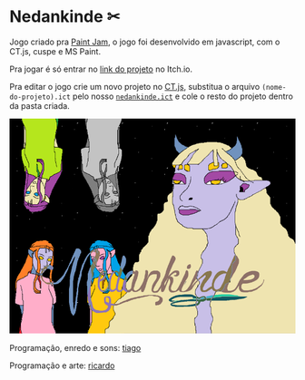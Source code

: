 # Nedankinde ✂

Jogo criado pra [Paint Jam](https://itch.io/jam/paint-jam-2021), o jogo foi desenvolvido em javascript, com o CT.js, cuspe e MS Paint.

Pra jogar é só entrar no [link do projeto](https://mexerica.itch.io/nedankinde) no Itch.io.

Pra editar o jogo crie um novo projeto no [CT.js](https://docs.ctjs.rocks/), substitua o arquivo `(nome-do-projeto).ict` pelo nosso [`nedankinde.ict`](/nedankinde.ict) e cole o resto do projeto dentro da pasta criada.

![Nedankinde](/img/alguem_fundo.png)

Programação, enredo e sons: [tiago](https://github.com/mexerica)

Programação e arte: [ricardo](https://github.com/sleiph)
